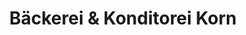 ---
title: "Bäckerei & Konditorei Korn"
url: /hohenwestedt/baeckerei-und-konditorei-korn/
shop: Bäckerei
---